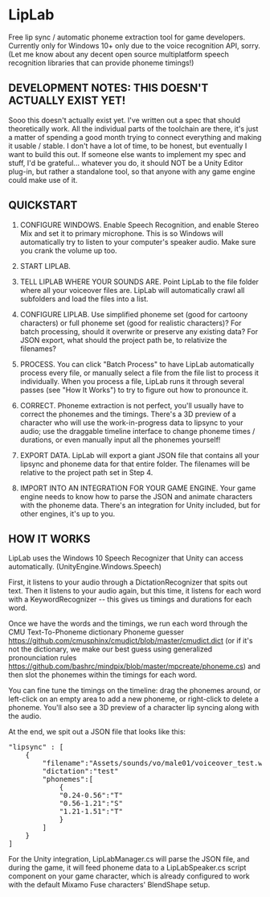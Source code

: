 # LipLab

Free lip sync / automatic phoneme extraction tool for game developers. Currently only for Windows 10+ only due to the voice recognition API, sorry. (Let me know about any decent open source multiplatform speech recognition libraries that can provide phoneme timings!)

## DEVELOPMENT NOTES: THIS DOESN'T ACTUALLY EXIST YET!

Sooo this doesn't actually exist yet. I've written out a spec that should theoretically work. All the individual parts of the toolchain are there, it's just a matter of spending a good month trying to connect everything and making it usable / stable. I don't have a lot of time, to be honest, but eventually I want to build this out. If someone else wants to implement my spec and stuff, I'd be grateful... whatever you do, it should NOT be a Unity Editor plug-in, but rather a standalone tool, so that anyone with any game engine could make use of it.


## QUICKSTART

1. CONFIGURE WINDOWS. Enable Speech Recognition, and enable Stereo Mix and set it to primary microphone. This is so Windows will automatically try to listen to your computer's speaker audio. Make sure you crank the volume up too.

2. START LIPLAB.

3. TELL LIPLAB WHERE YOUR SOUNDS ARE. Point LipLab to the file folder where all your voiceover files are. LipLab will automatically crawl all subfolders and load the files into a list.

4. CONFIGURE LIPLAB. Use simplified phoneme set (good for cartoony characters) or full phoneme set (good for realistic characters)? For batch processing, should it overwrite or preserve any existing data? For JSON export, what should the project path be, to relativize the filenames?

5. PROCESS. You can click "Batch Process" to have LipLab automatically process every file, or manually select a file from the file list to process it individually. When you process a file, LipLab runs it through several passes (see "How It Works") to try to figure out how to pronounce it.

6. CORRECT. Phoneme extraction is not perfect, you'll usually have to correct the phonemes and the timings. There's a 3D preview of a character who will use the work-in-progress data to lipsync to your audio; use the draggable timeline interface to change phoneme times / durations, or even manually input all the phonemes yourself!

7. EXPORT DATA. LipLab will export a giant JSON file that contains all your lipsync and phoneme data for that entire folder. The filenames will be relative to the project path set in Step 4.

8. IMPORT INTO AN INTEGRATION FOR YOUR GAME ENGINE. Your game engine needs to know how to parse the JSON and animate characters with the phoneme data. There's an integration for Unity included, but for other engines, it's up to you.


## HOW IT WORKS

LipLab uses the Windows 10 Speech Recognizer that Unity can access automatically. (UnityEngine.Windows.Speech)

First, it listens to your audio through a DictationRecognizer that spits out text. Then it listens to your audio again, but this time, it listens for each word with a KeywordRecognizer -- this gives us timings and durations for each word.

Once we have the words and the timings, we run each word through the CMU Text-To-Phoneme dictionary Phoneme guesser https://github.com/cmusphinx/cmudict/blob/master/cmudict.dict (or if it's not the dictionary, we make our best guess using generalized pronounciation rules https://github.com/bashrc/mindpix/blob/master/mpcreate/phoneme.cs) and then slot the phonemes within the timings for each word.

You can fine tune the timings on the timeline: drag the phonemes around, or left-click on an empty area to add a new phoneme, or right-click to delete a phoneme. You'll also see a 3D preview of a character lip syncing along with the audio. 

At the end, we spit out a JSON file that looks like this:

<pre>"lipsync" : [
	{
		"filename":"Assets/sounds/vo/male01/voiceover_test.wav"
		"dictation":"test"
		"phonemes":[
			{
			"0.24-0.56":"T"
			"0.56-1.21":"S"
			"1.21-1.51":"T"
			}
		]
	}
]</pre>

For the Unity integration, LipLabManager.cs will parse the JSON file, and during the game, it will feed phoneme data to a LipLabSpeaker.cs script component on your game character, which is already configured to work with the default Mixamo Fuse characters' BlendShape setup.
